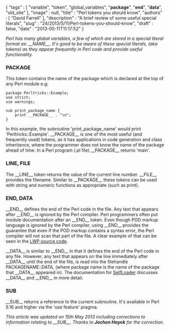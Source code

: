 {
   "tags" : [
      "variable",
      "token",
      "global_variables",
      "__package__",
      "__end__",
      "__data__",
      "old_site"
   ],
   "image" : null,
   "title" : "Perl tokens you should know",
   "authors" : [
      "David Farrell"
   ],
   "description" : "A brief review of some useful special literals",
   "slug" : "24/2013/5/11/Perl-tokens-you-should-know",
   "draft" : false,
   "date" : "2013-05-11T11:17:52"
}

*Perl has many global variables, a few of which are stored in a special literal format as: \_\_NAME\_\_. It's good to be aware of these special literals, (aka tokens) as they appear frequently in Perl code and provide useful functionality.*

### PACKAGE

This token contains the name of the package which is declared at the top of any Perl module e.g:

``` prettyprint
package Perltricks::Example;
use strict;
use warnings;

sub print_package_name {
    print __PACKAGE__ . "\n";
}
```

In this example, the subroutine 'print\_package\_name' would print 'Perltricks::Example'. \_\_PACKAGE\_\_ is one of the most useful (and frequently used) tokens, as it has applications in code generation and class inheritance, where the programmer does not know the name of the package ahead of time. In a Perl program (.pl file) \_\_PACKAGE\_\_ returns 'main'.

### LINE, FILE

The \_\_LINE\_\_ token returns the value of the current line number. \_\_FILE\_\_ provides the filename. Similar to \_\_PACKAGE\_\_ these tokens can be used with string and numeric functions as appropriate (such as print).

### END, DATA

\_\_END\_\_ defines the end of the Perl code in the file. Any text that appears after \_\_END\_\_ is ignored by the Perl compiler. Perl programmers often put module documentation after an \_\_END\_\_ token. Even though POD markup language is ignored by the Perl compiler, using \_\_END\_\_ provides the guarantee that even if the POD markup contains a syntax error, the Perl compiler will not scan that part of the file. A clear example of that can be seen in the [LWP source code](https://metacpan.org/source/GAAS/libwww-perl-6.05/lib/LWP.pm).

\_\_DATA\_\_ is similar to \_\_END\_\_ in that it defines the end of the Perl code in any file. However, any text that appears on the line immediately after \_\_DATA\_\_ until the end of the file, is read into the filehandle PACKAGENAME::DATA, (where package name is the name of the package that \_\_DATA\_\_ appeared in). The documentation for [SelfLoader](http://perldoc.perl.org/SelfLoader.html) discusses \_\_DATA\_\_ and \_\_END\_\_ in more detail.

### SUB

\_\_SUB\_\_ returns a reference to the current subroutine. It's available in Perl 5.16 and higher via the 'use feature' pragma.

*This article was updated on 15th May 2013 including corrections to information relating to \_\_SUB\_\_. Thanks to **Jochen Hayek** for the correction.*

